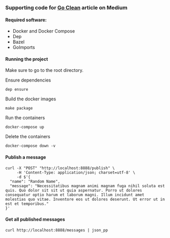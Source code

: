 ### Supporting code for [Go Clean](https://medium.com/@teo2k/go-clean-54c5cd866fe5) article on Medium

#### Required software:
* Docker and Docker Compose
* Dep
* Bazel
* GoImports

#### Running the project

Make sure to go to the root directory.

Ensure dependencies

```
dep ensure
```

Build the docker images

```
make package
```

Run the containers

```
docker-compose up
```

Delete the containers

```
docker-compose down -v
```

#### Publish a message
```
curl -X "POST" "http://localhost:8888/publish" \
     -H 'Content-Type: application/json; charset=utf-8' \
     -d $'{
  "name": "Random Name",
  "message": "Necessitatibus magnam animi magnam fuga nihil soluta est quis. Quo dolor sit sit ut quia aspernatur. Porro ut dolores consequatur optio harum et laborum magni. Illum incidunt amet molestias quo vitae. Inventore eos ut dolores deserunt. Ut error ut in est et temporibus."
}'
```

#### Get all published messages
```
curl http://localhost:8888/messages | json_pp
```
